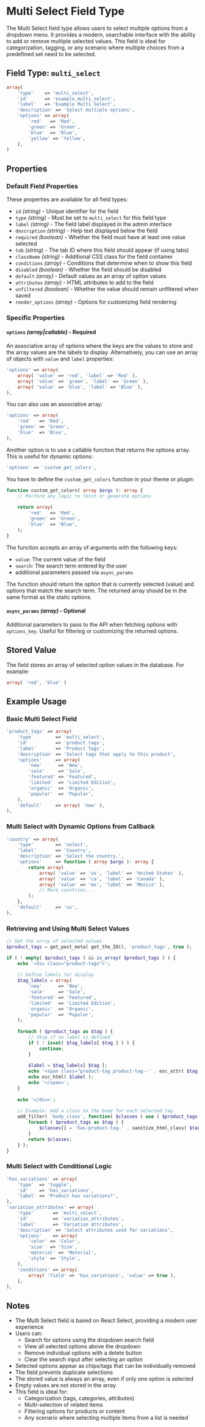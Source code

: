 # Multi Select Field Type

The Multi Select field type allows users to select multiple options from a dropdown menu. It provides a modern, searchable interface with the ability to add or remove multiple selected values. This field is ideal for categorization, tagging, or any scenario where multiple choices from a predefined set need to be selected.

## Field Type: `multi_select`

```php
array(
	'type'    => 'multi_select',
	'id'      => 'example_multi_select',
	'label'   => 'Example Multi Select',
	'description' => 'Select multiple options',
	'options' => array(
		'red'   => 'Red',
		'green' => 'Green',
		'blue'  => 'Blue',
		'yellow' => 'Yellow',
	),
)
```

## Properties

### Default Field Properties

These properties are available for all field types:

- `id` _(string)_ - Unique identifier for the field
- `type` _(string)_ - Must be set to `multi_select` for this field type
- `label` _(string)_ - The field label displayed in the admin interface
- `description` _(string)_ - Help text displayed below the field
- `required` _(boolean)_ - Whether the field must have at least one value selected
- `tab` _(string)_ - The tab ID where this field should appear (if using tabs)
- `className` _(string)_ - Additional CSS class for the field container
- `conditions` _(array)_ - Conditions that determine when to show this field
- `disabled` _(boolean)_ - Whether the field should be disabled
- `default` _(array)_ - Default values as an array of option values
- `attributes` _(array)_ - HTML attributes to add to the field
- `unfiltered` _(boolean)_ - Whether the value should remain unfiltered when saved
- `render_options` _(array)_ - Options for customizing field rendering

### Specific Properties

#### `options` _(array|callable)_ - Required

An associative array of options where the keys are the values to store and the array values are the labels to display. Alternatively, you can use an array of objects with `value` and `label` properties:

```php
'options' => array(
	array( 'value' => 'red', 'label' => 'Red' ),
	array( 'value' => 'green', 'label' => 'Green' ),
	array( 'value' => 'blue', 'label' => 'Blue' ),
),
```

You can also use an associative array:

```php
'options' => array(
    'red'   => 'Red',
    'green' => 'Green',
    'blue'  => 'Blue',
),
```

Another option is to use a callable function that returns the options array. This is useful for dynamic options:

```php
'options' => 'custom_get_colors',
```

You have to define the `custom_get_colors` function in your theme or plugin:

```php
function custom_get_colors( array $args ): array {
    // Perform any logic to fetch or generate options
    
    return array(
        'red'   => 'Red',
        'green' => 'Green',
        'blue'  => 'Blue',
    );
}
```
The function accepts an array of arguments with the following keys:
- `value`: The current value of the field
- `search`: The search term entered by the user
- additional parameters passed via `async_params`

The function should return the option that is currently selected (value) and options that match the search term. The returned array should be in the same format as the static options.

#### `async_params` _(array)_ - Optional

Additional parameters to pass to the API when fetching options with `options_key`. Useful for filtering or customizing the returned options.

## Stored Value

The field stores an array of selected option values in the database. For example:

```php
array( 'red', 'blue' )
```

## Example Usage

### Basic Multi Select Field

```php
'product_tags' => array(
	'type'        => 'multi_select',
	'id'          => 'product_tags',
	'label'       => 'Product Tags',
	'description' => 'Select tags that apply to this product',
	'options'     => array(
		'new'      => 'New',
		'sale'     => 'Sale',
		'featured' => 'Featured',
		'limited'  => 'Limited Edition',
		'organic'  => 'Organic',
		'popular'  => 'Popular',
	),
	'default'     => array( 'new' ),
),
```

### Multi Select with Dynamic Options from Callback

```php
'country' => array(
	'type'        => 'select',
	'label'       => 'Country',
	'description' => 'Select the country.',
	'options'     => function ( array $args ): array {
        return array(
            array( 'value' => 'us', 'label' => 'United States' ),
            array( 'value' => 'ca', 'label' => 'Canada' ),
            array( 'value' => 'mx', 'label' => 'Mexico' ),
            // More countries...
        );
    },
	'default'     => 'us',
),
```

### Retrieving and Using Multi Select Values

```php
// Get the array of selected values
$product_tags = get_post_meta( get_the_ID(), 'product_tags', true );

if ( ! empty( $product_tags ) && is_array( $product_tags ) ) {
	echo '<div class="product-tags">';
	
	// Define labels for display
	$tag_labels = array(
		'new'      => 'New',
		'sale'     => 'Sale',
		'featured' => 'Featured',
		'limited'  => 'Limited Edition',
		'organic'  => 'Organic',
		'popular'  => 'Popular',
	);
	
	foreach ( $product_tags as $tag ) {
		// Skip if no label is defined
		if ( ! isset( $tag_labels[ $tag ] ) ) {
			continue;
		}
		
		$label = $tag_labels[ $tag ];
		echo '<span class="product-tag product-tag--' . esc_attr( $tag ) . '">';
		echo esc_html( $label );
		echo '</span>';
	}
	
	echo '</div>';
	
	// Example: Add a class to the body for each selected tag
	add_filter( 'body_class', function( $classes ) use ( $product_tags ) {
		foreach ( $product_tags as $tag ) {
			$classes[] = 'has-product-tag-' . sanitize_html_class( $tag );
		}
		return $classes;
	} );
}
```

### Multi Select with Conditional Logic

```php
'has_variations' => array(
	'type'  => 'toggle',
	'id'    => 'has_variations',
	'label' => 'Product has variations?',
),
'variation_attributes' => array(
	'type'       => 'multi_select',
	'id'         => 'variation_attributes',
	'label'      => 'Variation Attributes',
	'description' => 'Select attributes used for variations',
	'options'    => array(
		'color' => 'Color',
		'size'  => 'Size',
		'material' => 'Material',
		'style' => 'Style',
	),
	'conditions' => array(
		array( 'field' => 'has_variations', 'value' => true ),
	),
),
```

## Notes

- The Multi Select field is based on React Select, providing a modern user experience
- Users can:
  - Search for options using the dropdown search field
  - View all selected options above the dropdown
  - Remove individual options with a delete button
  - Clear the search input after selecting an option
- Selected options appear as chips/tags that can be individually removed
- The field prevents duplicate selections
- The stored value is always an array, even if only one option is selected
- Empty values are not stored in the array
- This field is ideal for:
  - Categorization (tags, categories, attributes)
  - Multi-selection of related items
  - Filtering options for products or content
  - Any scenario where selecting multiple items from a list is needed
